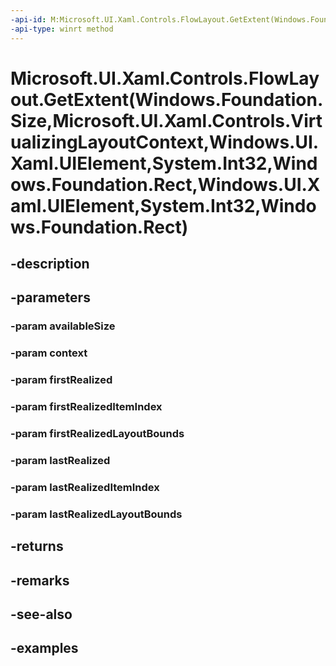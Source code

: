 ```yaml
---
-api-id: M:Microsoft.UI.Xaml.Controls.FlowLayout.GetExtent(Windows.Foundation.Size,Microsoft.UI.Xaml.Controls.VirtualizingLayoutContext,Windows.UI.Xaml.UIElement,System.Int32,Windows.Foundation.Rect,Windows.UI.Xaml.UIElement,System.Int32,Windows.Foundation.Rect)
-api-type: winrt method
---
```


# Microsoft.UI.Xaml.Controls.FlowLayout.GetExtent(Windows.Foundation.Size,Microsoft.UI.Xaml.Controls.VirtualizingLayoutContext,Windows.UI.Xaml.UIElement,System.Int32,Windows.Foundation.Rect,Windows.UI.Xaml.UIElement,System.Int32,Windows.Foundation.Rect)

<!--
protected virtual Windows.Foundation.Rect GetExtent (Windows.Foundation.Size availableSize, Microsoft.UI.Xaml.Controls.VirtualizingLayoutContext context, Windows.UI.Xaml.UIElement firstRealized, int firstRealizedItemIndex, Windows.Foundation.Rect firstRealizedLayoutBounds, Windows.UI.Xaml.UIElement lastRealized, int lastRealizedItemIndex, Windows.Foundation.Rect lastRealizedLayoutBounds);
-->


## -description

## -parameters

### -param availableSize

### -param context

### -param firstRealized

### -param firstRealizedItemIndex

### -param firstRealizedLayoutBounds

### -param lastRealized

### -param lastRealizedItemIndex

### -param lastRealizedLayoutBounds

## -returns

## -remarks

## -see-also

## -examples


